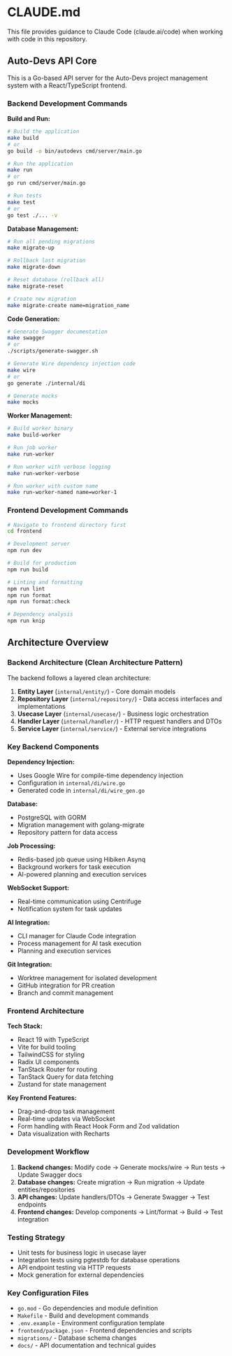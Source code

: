 # CLAUDE.md

This file provides guidance to Claude Code (claude.ai/code) when working with code in this repository.

## Auto-Devs API Core

This is a Go-based API server for the Auto-Devs project management system with a React/TypeScript frontend.

### Backend Development Commands

**Build and Run:**
```bash
# Build the application
make build
# or
go build -o bin/autodevs cmd/server/main.go

# Run the application
make run
# or
go run cmd/server/main.go

# Run tests
make test
# or
go test ./... -v
```

**Database Management:**
```bash
# Run all pending migrations
make migrate-up

# Rollback last migration
make migrate-down

# Reset database (rollback all)
make migrate-reset

# Create new migration
make migrate-create name=migration_name
```

**Code Generation:**
```bash
# Generate Swagger documentation
make swagger
# or
./scripts/generate-swagger.sh

# Generate Wire dependency injection code
make wire
# or
go generate ./internal/di

# Generate mocks
make mocks
```

**Worker Management:**
```bash
# Build worker binary
make build-worker

# Run job worker
make run-worker

# Run worker with verbose logging
make run-worker-verbose

# Run worker with custom name
make run-worker-named name=worker-1
```

### Frontend Development Commands

```bash
# Navigate to frontend directory first
cd frontend

# Development server
npm run dev

# Build for production
npm run build

# Linting and formatting
npm run lint
npm run format
npm run format:check

# Dependency analysis
npm run knip
```

## Architecture Overview

### Backend Architecture (Clean Architecture Pattern)

The backend follows a layered clean architecture:

1. **Entity Layer** (`internal/entity/`) - Core domain models
2. **Repository Layer** (`internal/repository/`) - Data access interfaces and implementations
3. **Usecase Layer** (`internal/usecase/`) - Business logic orchestration
4. **Handler Layer** (`internal/handler/`) - HTTP request handlers and DTOs
5. **Service Layer** (`internal/service/`) - External service integrations

### Key Backend Components

**Dependency Injection:**
- Uses Google Wire for compile-time dependency injection
- Configuration in `internal/di/wire.go`
- Generated code in `internal/di/wire_gen.go`

**Database:**
- PostgreSQL with GORM
- Migration management with golang-migrate
- Repository pattern for data access

**Job Processing:**
- Redis-based job queue using Hibiken Asynq
- Background workers for task execution
- AI-powered planning and execution services

**WebSocket Support:**
- Real-time communication using Centrifuge
- Notification system for task updates

**AI Integration:**
- CLI manager for Claude Code integration
- Process management for AI task execution
- Planning and execution services

**Git Integration:**
- Worktree management for isolated development
- GitHub integration for PR creation
- Branch and commit management

### Frontend Architecture

**Tech Stack:**
- React 19 with TypeScript
- Vite for build tooling
- TailwindCSS for styling
- Radix UI components
- TanStack Router for routing
- TanStack Query for data fetching
- Zustand for state management

**Key Frontend Features:**
- Drag-and-drop task management
- Real-time updates via WebSocket
- Form handling with React Hook Form and Zod validation
- Data visualization with Recharts

### Development Workflow

1. **Backend changes:** Modify code → Generate mocks/wire → Run tests → Update Swagger docs
2. **Database changes:** Create migration → Run migration → Update entities/repositories
3. **API changes:** Update handlers/DTOs → Generate Swagger → Test endpoints
4. **Frontend changes:** Develop components → Lint/format → Build → Test integration

### Testing Strategy

- Unit tests for business logic in usecase layer
- Integration tests using pgtestdb for database operations
- API endpoint testing via HTTP requests
- Mock generation for external dependencies

### Key Configuration Files

- `go.mod` - Go dependencies and module definition
- `Makefile` - Build and development commands
- `.env.example` - Environment configuration template
- `frontend/package.json` - Frontend dependencies and scripts
- `migrations/` - Database schema changes
- `docs/` - API documentation and technical guides